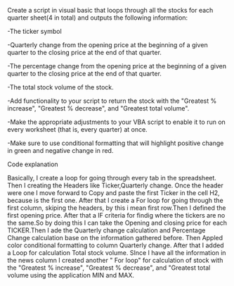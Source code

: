 
Create a script in visual basic that loops through all the stocks for each quarter sheet(4 in total) and outputs the following information:

-The ticker symbol

-Quarterly change from the opening price at the beginning of a given quarter to the closing price at the end of that quarter.

-The percentage change from the opening price at the beginning of a given quarter to the closing price at the end of that quarter.

-The total stock volume of the stock. 

-Add functionality to your script to return the stock with the "Greatest % increase", "Greatest % decrease", and "Greatest total volume". 

-Make the appropriate adjustments to your VBA script to enable it to run on every worksheet (that is, every quarter) at once.


-Make sure to use conditional formatting that will highlight positive change in green and negative change in red.


Code explanation

Basically, I create a loop for going through every tab in the spreadsheet. Then I  creating the Headers like Ticker,Quarterly change. 
Once the header were one I move forward to Copy and paste the first Ticker in the cell H2, because is the first one. After that I create a For loop for going through the first column, skiping the headers, by this i mean first row.Then I defined the first opening price. After that a IF criteria for findig where the tickers are no the same.So by doing this I can take the Opening and closing price for each TICKER.Then  I ade the Quarterly change calculation and Percentage Change calculation base on the information gathered before. Then Appled color conditional formatting to column Quarterly change. After that I added a Loop for calculation Total stock volume. SInce I have all the information in the news column I created another " For loop" for calculation of stock with the "Greatest % increase", "Greatest % decrease", and "Greatest total volume using the application MIN and MAX. 

